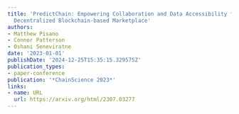 ```yaml
---
title: 'PredictChain: Empowering Collaboration and Data Accessibility for AI in a
  Decentralized Blockchain-based Marketplace'
authors:
- Matthew Pisano
- Connor Patterson
- Oshani Seneviratne
date: '2023-01-01'
publishDate: '2024-12-25T15:35:15.329575Z'
publication_types:
- paper-conference
publication: '*ChainScience 2023*'
links:
- name: URL
  url: https://arxiv.org/html/2307.03277
---
```

